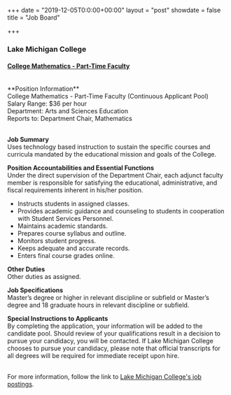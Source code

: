 +++
date = "2019-12-05T0:0:00+00:00"
layout = "post"
showdate = false
title = "Job Board"

+++
### Lake Michigan College<br>
#### <a href="https://lmc.simplehire.com/postings/2868">College Mathematics - Part-Time Faculty</a>

<br>
**Position Information**<br>
College Mathematics - Part-Time Faculty (Continuous Applicant Pool)</br>
Salary Range:	$36 per hour<br>
Department:	Arts and Sciences Education<br>
Reports to: Department Chair, Mathematics<br><br>

**Job Summary**<br>
Uses technology based instruction to sustain the specific courses and curricula mandated by the educational mission and goals of the College.<br>

**Position Accountabilities and Essential Functions**<br>
Under the direct supervision of the Department Chair, each adjunct faculty member is responsible for satisfying the educational, administrative, and fiscal requirements inherent in his/her position.
<ul>
  <li>Instructs students in assigned classes.</li>
  <li>Provides academic guidance and counseling to students in cooperation with Student Services Personnel.</li>
  <li>Maintains academic standards.</li>
  <li>Prepares course syllabus and outline.</li>
  <li>Monitors student progress.</li>
  <li>Keeps adequate and accurate records.</li>
  <li>Enters final course grades online.</li></ul>

**Other Duties**<br>
Other duties as assigned.<br>

**Job Specifications**<br>
Master’s degree or higher in relevant discipline or subfield or Master’s degree and 18 graduate hours in relevant discipline or subfield.<br>

**Special Instructions to Applicants**<br>
By completing the application, your information will be added to the candidate pool. Should review of your qualifications result in a decision to pursue your candidacy, you will be contacted. 
If Lake Michigan College chooses to pursue your candidacy, please note that official transcripts for all degrees will be required for immediate receipt upon hire.<br><br>

For more information, follow the link to <a href="https://lmc.simplehire.com/">Lake Michigan College's job postings</a>.
